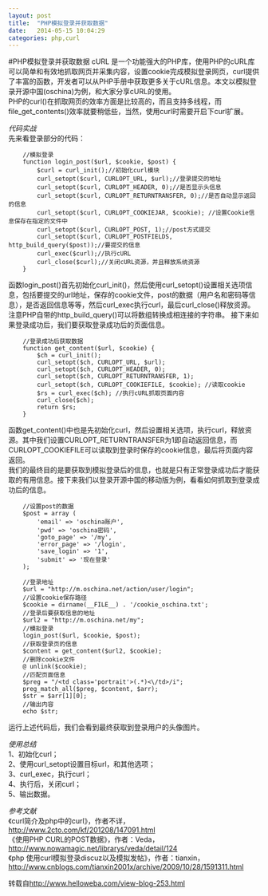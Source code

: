 ```yaml
---
layout: post
title:  "PHP模拟登录并获取数据"
date:   2014-05-15 10:04:29
categories: php,curl
---
```


#PHP模拟登录并获取数据
cURL 是一个功能强大的PHP库，使用PHP的cURL库可以简单和有效地抓取网页并采集内容，设置cookie完成模拟登录网页，curl提供了丰富的函数，开发者可以从PHP手册中获取更多关于cURL信息。本文以模拟登录开源中国(oschina)为例，和大家分享cURL的使用。   
PHP的curl()在抓取网页的效率方面是比较高的，而且支持多线程，而file_get_contents()效率就要稍低些，当然，使用curl时需要开启下curl扩展。  

*代码实战*    
先来看登录部分的代码：

		//模拟登录 
		function login_post($url, $cookie, $post) { 
		    $curl = curl_init();//初始化curl模块 
		    curl_setopt($curl, CURLOPT_URL, $url);//登录提交的地址 
		    curl_setopt($curl, CURLOPT_HEADER, 0);//是否显示头信息 
		    curl_setopt($curl, CURLOPT_RETURNTRANSFER, 0);//是否自动显示返回的信息 
		    curl_setopt($curl, CURLOPT_COOKIEJAR, $cookie); //设置Cookie信息保存在指定的文件中 
		    curl_setopt($curl, CURLOPT_POST, 1);//post方式提交 
		    curl_setopt($curl, CURLOPT_POSTFIELDS, http_build_query($post));//要提交的信息 
		    curl_exec($curl);//执行cURL 
		    curl_close($curl);//关闭cURL资源，并且释放系统资源 
		} 

函数login_post()首先初始化curl_init()，然后使用curl_setopt()设置相关选项信息，包括要提交的url地址，保存的cookie文件，post的数据（用户名和密码等信息），是否返回信息等等，然后curl_exec执行curl，最后curl_close()释放资源。注意PHP自带的http_build_query()可以将数组转换成相连接的字符串。
接下来如果登录成功后，我们要获取登录成功后的页面信息。

		//登录成功后获取数据 
		function get_content($url, $cookie) { 
		    $ch = curl_init(); 
		    curl_setopt($ch, CURLOPT_URL, $url); 
		    curl_setopt($ch, CURLOPT_HEADER, 0); 
		    curl_setopt($ch, CURLOPT_RETURNTRANSFER, 1); 
		    curl_setopt($ch, CURLOPT_COOKIEFILE, $cookie); //读取cookie 
		    $rs = curl_exec($ch); //执行cURL抓取页面内容 
		    curl_close($ch); 
		    return $rs; 
		} 

函数get_content()中也是先初始化curl，然后设置相关选项，执行curl，释放资源。其中我们设置CURLOPT_RETURNTRANSFER为1即自动返回信息，而CURLOPT_COOKIEFILE可以读取到登录时保存的cookie信息，最后将页面内容返回。  
我们的最终目的是要获取到模拟登录后的信息，也就是只有正常登录成功后才能获取的有用信息。接下来我们以登录开源中国的移动版为例，看看如何抓取到登录成功后的信息。

		//设置post的数据 
		$post = array ( 
		    'email' => 'oschina账户', 
		    'pwd' => 'oschina密码', 
		    'goto_page' => '/my', 
		    'error_page' => '/login', 
		    'save_login' => '1', 
		    'submit' => '现在登录' 
		); 
		 
		//登录地址 
		$url = "http://m.oschina.net/action/user/login"; 
		//设置cookie保存路径 
		$cookie = dirname(__FILE__) . '/cookie_oschina.txt'; 
		//登录后要获取信息的地址 
		$url2 = "http://m.oschina.net/my"; 
		//模拟登录 
		login_post($url, $cookie, $post); 
		//获取登录页的信息 
		$content = get_content($url2, $cookie); 
		//删除cookie文件 
		@ unlink($cookie); 
		//匹配页面信息 
		$preg = "/<td class='portrait'>(.*)<\/td>/i"; 
		preg_match_all($preg, $content, $arr); 
		$str = $arr[1][0]; 
		//输出内容 
		echo $str; 

运行上述代码后，我们会看到最终获取到登录用户的头像图片。  
  
*使用总结*  
1、初始化curl；   
2、使用curl_setopt设置目标url，和其他选项；  
3、curl_exec，执行curl；  
4、执行后，关闭curl；  
5、输出数据。  
  
*参考文献*  
《curl简介及php中的curl》，作者不详，<http://www.2cto.com/kf/201208/147091.html>  
《使用PHP CURL的POST数据》，作者：Veda，<http://www.nowamagic.net/librarys/veda/detail/124>  
《php 使用curl模拟登录discuz以及模拟发帖》，作者：tianxin，<http://www.cnblogs.com/tianxin2001x/archive/2009/10/28/1591311.html>

转载自<http://www.helloweba.com/view-blog-253.html>